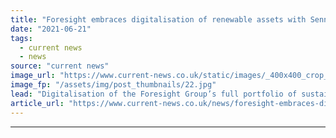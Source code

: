 ```yaml
---
title: "Foresight embraces digitalisation of renewable assets with Sennen partnership"
date: "2021-06-21"
tags: 
  - current news
  - news
source: "current news"
image_url: "https://www.current-news.co.uk/static/images/_400x400_crop_center-center/Shoals-Hook-Solar-Farm-image-Foresight.jpg"
image_fp: "/assets/img/post_thumbnails/22.jpg"
lead: "​Digitalisation of the Foresight Group’s full portfolio of sustainable infrastructure – including UK solar and wind assets – is well underway."
article_url: "https://www.current-news.co.uk/news/foresight-embraces-digitalisation-of-renewable-assets-with-sennen-partnership?utm_source=rss-feeds&utm_medium=rss&utm_campaign=rss"
---
```


---
